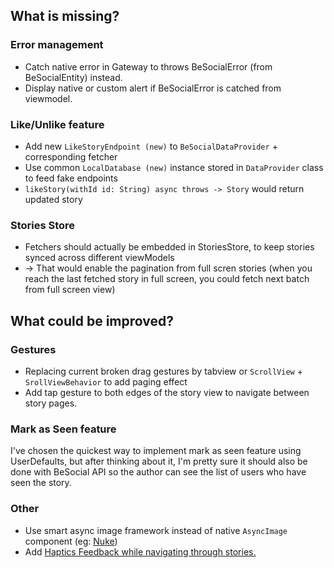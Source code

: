## What is missing?
### Error management
- Catch native error in Gateway to throws BeSocialError (from BeSocialEntity) instead.
- Display native or custom alert if BeSocialError is catched from viewmodel.
### Like/Unlike feature
- Add new `LikeStoryEndpoint (new)` to `BeSocialDataProvider` + corresponding fetcher
- Use common `LocalDatabase (new)` instance stored in `DataProvider` class to feed fake endpoints
- `likeStory(withId id: String) async throws -> Story` would return updated story
### Stories Store
- Fetchers should actually be embedded in StoriesStore, to keep stories synced across different viewModels
- -> That would enable the pagination from full scren stories (when you reach the last fetched story in full screen, you could fetch next batch from full screen view)

## What could be improved?
### Gestures
- Replacing current broken drag gestures by tabview or `ScrollView` + `SrollViewBehavior` to add paging effect
- Add tap gesture to both edges of the story view to navigate between story pages.
### Mark as Seen feature
I've chosen the quickest way to implement mark as seen feature using UserDefaults, but after thinking about it, I'm pretty sure it should also be done with BeSocial API so the author can see the list of users who have seen the story.
### Other
- Use smart async image framework instead of native `AsyncImage` component (eg: [Nuke](https://github.com/kean/Nuke))
- Add <ins>Haptics Feedback while navigating through stories.
    
